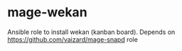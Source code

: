 # mage-wekan

Ansible role to install wekan (kanban board). Depends on 
https://github.com/vaizard/mage-snapd role